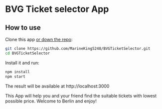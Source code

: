 # BVG Ticket selector App

## How to use

Clone this app [or down the repo](https://github.com/MarineKing5248/BVGTicketSelector/archive/main.zip):

```sh
git clone https://github.com/MarineKing5248/BVGTicketSelector.git
cd BVGTicketSelector
```

Install it and run:

```sh
npm install
npm start
```

The result will be available at http://localhost:3000

This App will help you and your friend find the suitable tickets with lowest possible price. Welcome to Berlin and enjoy!



